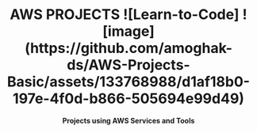 <h1 align="center">
  AWS PROJECTS  
  ![Learn-to-Code] ![image](https://github.com/amoghak-ds/AWS-Projects-Basic/assets/133768988/d1af18b0-197e-4f0d-b866-505694e99d49)
</h1>

<p align="center">
  <strong>Projects using AWS Services and Tools</strong>
</p>
